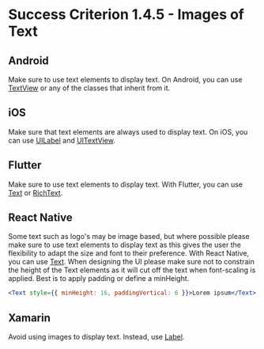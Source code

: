 # Success Criterion 1.4.5 - Images of Text

## Android

Make sure to use text elements to display text. On Android, you can use [TextView](https://developer.android.com/reference/android/widget/TextView) or any of the classes that inherit from it.

## iOS

Make sure that text elements are always used to display text. On iOS, you can use [UILabel](https://developer.apple.com/documentation/uikit/uilabel) and [UITextView](https://developer.apple.com/documentation/uikit/uitextview).

## Flutter

Make sure to use text elements to display text. With Flutter, you can use [Text](https://api.flutter.dev/flutter/widgets/Text-class.html) or [RichText](https://api.flutter.dev/flutter/widgets/RichText-class.html).

## React Native

Some text such as logo's may be image based, but where possible please make sure to use text elements to display text as this gives the user the flexibility to adapt the size and font to their preference. With React Native, you can use [Text](https://reactnative.dev/docs/text). When designing the UI please make sure not to constrain the height of the Text elements as it will cut off the text when font-scaling is applied. Best is to apply padding or define a minHeight.

```jsx
<Text style={{ minHeight: 16, paddingVertical: 6 }}>Lorem ipsum</Text>
```

## Xamarin

Avoid using images to display text. Instead, use [Label](https://docs.microsoft.com/en-us/xamarin/xamarin-forms/user-interface/text/label).
